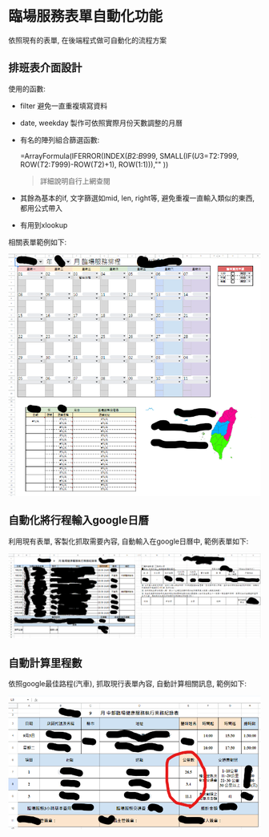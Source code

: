 # 臨場服務表單自動化功能

依照現有的表單, 在後端程式做可自動化的流程方案

## 排班表介面設計

  使用的函數:
  * filter 避免一直重複填寫資料
  * date, weekday 製作可依照實際月份天數調整的月曆
  * 有名的陣列組合篩選函數:

    =ArrayFormula(IFERROR(INDEX($B$2:$B$999, SMALL(IF($U$3=$T$2:$T$999, ROW($T$2:$T$999)-ROW($T$2)+1), ROW(1:1))),"" ))
    >詳細說明自行上網查閱
  * 其餘為基本的if, 文字篩選如mid, len, right等, 避免重複一直輸入類似的東西, 都用公式帶入
  * 有用到xlookup

  相關表單範例如下:

  ![calendar](calendar.png)

## 自動化將行程輸入google日曆

利用現有表單, 客製化抓取需要內容, 自動輸入在google日曆中, 範例表單如下:

![sheetoriginal](sheetoriginal.png)

## 自動計算里程數

依照google最佳路程(汽車), 抓取現行表單內容, 自動計算相關訊息, 範例如下:

![autoRoutes_calcultor.png](autoRoutes_calculator.png)

